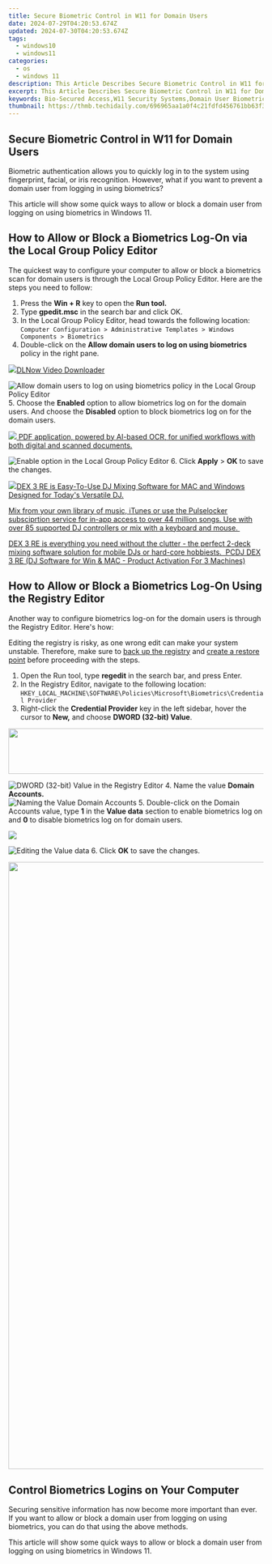 ```yaml
---
title: Secure Biometric Control in W11 for Domain Users
date: 2024-07-29T04:20:53.674Z
updated: 2024-07-30T04:20:53.674Z
tags:
  - windows10
  - windows11
categories:
  - os
  - windows 11
description: This Article Describes Secure Biometric Control in W11 for Domain Users
excerpt: This Article Describes Secure Biometric Control in W11 for Domain Users
keywords: Bio-Secured Access,W11 Security Systems,Domain User Biometrics,Secure Authentication,Advanced Biometric Safeguards,User Identity Protection,Wifi Secure Entrance Control
thumbnail: https://thmb.techidaily.com/696965aa1a0f4c21fdfd456761bb63f354f50ffc3b27173b44a827d0fae8995e.jpg
---
```


## Secure Biometric Control in W11 for Domain Users

 Biometric authentication allows you to quickly log in to the system using fingerprint, facial, or iris recognition. However, what if you want to prevent a domain user from logging in using biometrics?

 This article will show some quick ways to allow or block a domain user from logging on using biometrics in Windows 11\.

## How to Allow or Block a Biometrics Log-On via the Local Group Policy Editor

 The quickest way to configure your computer to allow or block a biometrics scan for domain users is through the Local Group Policy Editor. Here are the steps you need to follow:

1. Press the **Win + R** key to open the **Run tool.**
2. Type **gpedit.msc** in the search bar and click OK.
3. In the Local Group Policy Editor, head towards the following location:  
`Computer Configuration > Administrative Templates > Windows Components > Biometrics`
4. Double-click on the **Allow domain users to log on using biometrics** policy in the right pane.  
<!-- affiliate ads begin -->
<a href="https://secure.2checkout.com/order/checkout.php?PRODS=4712430&QTY=1&AFFILIATE=108875&CART=1"><img src="https://secure.avangate.com/images/merchant/c404a5adbf90e09631678b13b05d9d7a/products/dlnow_256.png" border="0">DLNow Video Downloader</a>
<!-- affiliate ads end -->
![Allow domain users to log on using biometrics policy in the Local Group Policy Editor](https://static1.makeuseofimages.com/wordpress/wp-content/uploads/2023/06/allow-domain-users-to-log-on-using-biometrics-policy.jpg)
5. Choose the **Enabled** option to allow biometrics log on for the domain users. And choose the **Disabled** option to block biometrics log on for the domain users.  
<!-- affiliate ads begin -->
<a href="https://checkout.abbyy.com/order/checkout.php?PRODS=39254762&QTY=1&AFFILIATE=108875&CART=1"> <img src="https://secure.avangate.com/images/merchant/0e5fb5c76fca16adbee503c9aff393cd/products/11_FR-Badges-NEW-FR-Standard-16-WIN-200.png" border="0"> PDF application, powered by AI-based OCR, for unified workflows with both digital and scanned documents. </a>
<!-- affiliate ads end -->
![Enable option in the Local Group Policy Editor](https://static1.makeuseofimages.com/wordpress/wp-content/uploads/2023/06/enable-option.png)
6. Click **Apply** \> **OK** to save the changes.

<!-- affiliate ads begin -->
<a href="https://shop.pcdj.com/order/checkout.php?PRODS=4698827&QTY=1&AFFILIATE=108875&CART=1"> <img src="https://secure.avangate.com/images/merchant/47f4b6321e9fd8e8f7326a6adc1a7c1e/products/dex3REpage-newmainscreenshot.png" border="0">DEX 3 RE is Easy-To-Use DJ Mixing Software for MAC and Windows Designed for Today's Versatile DJ. 

 Mix from your own library of music, iTunes or use the Pulselocker subsciprtion service for in-app access to over 44 million songs. Use with over 85 supported DJ controllers or mix with a keyboard and mouse.  

 DEX 3 RE is everything you need without the clutter - the perfect 2-deck mixing software solution for mobile DJs or hard-core hobbiests.  
 PCDJ DEX 3 RE (DJ Software for Win & MAC - Product Activation For 3 Machines)</a>
<!-- affiliate ads end -->
## How to Allow or Block a Biometrics Log-On Using the Registry Editor

 Another way to configure biometrics log-on for the domain users is through the Registry Editor. Here's how:

 Editing the registry is risky, as one wrong edit can make your system unstable. Therefore, make sure to [back up the registry](https://www.makeuseof.com/tag/backup-restore-windows-registry/) and [create a restore point](https://www.makeuseof.com/windows-11-create-restore-point/) before proceeding with the steps.

1. Open the Run tool, type **regedit** in the search bar, and press Enter.
2. In the Registry Editor, navigate to the following location:  
`HKEY_LOCAL_MACHINE\SOFTWARE\Policies\Microsoft\Biometrics\Credential Provider`
3. Right-click the **Credential Provider** key in the left sidebar, hover the cursor to **New,** and choose **DWORD (32-bit) Value**.  
<!-- affiliate ads begin -->
<a href="https://mindmanager.sjv.io/c/5597632/1787667/20231" target="_top" id="1787667"><img src="//a.impactradius-go.com/display-ad/20231-1787667" border="0" alt="" width="728" height="90"/></a><img height="0" width="0" src="https://imp.pxf.io/i/5597632/1787667/20231" style="position:absolute;visibility:hidden;" border="0" />
<!-- affiliate ads end -->
![DWORD (32-bit) Value in the Registry Editor](https://static1.makeuseofimages.com/wordpress/wp-content/uploads/2023/06/dword-32-bit-value.jpg)
4. Name the value **Domain Accounts.**  
![Naming the Value Domain Accounts](https://static1.makeuseofimages.com/wordpress/wp-content/uploads/2023/06/domain-accounts.jpg)
5. Double-click on the Domain Accounts value, type **1** in the **Value data** section to enable biometrics log on and **0** to disable biometrics log on for domain users.  
<!-- affiliate ads begin -->
<a href="https://secure.2checkout.com/order/checkout.php?PRODS=3546200&QTY=1&AFFILIATE=108875&CART=1"><img src="http://www.binteko.com/sites/default/files/banner01_468x60a.gif" border="0"></a>
<!-- affiliate ads end -->
![Editing the Value data](https://static1.makeuseofimages.com/wordpress/wp-content/uploads/2023/06/value-data.jpg)
6. Click **OK** to save the changes.

<!-- affiliate ads begin -->
<a href="https://engwe.pxf.io/c/5597632/2093504/25579" target="_top" id="2093504"><img src="//a.impactradius-go.com/display-ad/25579-2093504" border="0" alt="" width="1200" height="1200"/></a><img height="0" width="0" src="https://imp.pxf.io/i/5597632/2093504/25579" style="position:absolute;visibility:hidden;" border="0" />
<!-- affiliate ads end -->
## Control Biometrics Logins on Your Computer

 Securing sensitive information has now become more important than ever. If you want to allow or block a domain user from logging on using biometrics, you can do that using the above methods.

 This article will show some quick ways to allow or block a domain user from logging on using biometrics in Windows 11\.



<ins class="adsbygoogle"
      style="display:block"
      data-ad-client="ca-pub-7571918770474297"
      data-ad-slot="8358498916"
      data-ad-format="auto"
      data-full-width-responsive="true"></ins>



